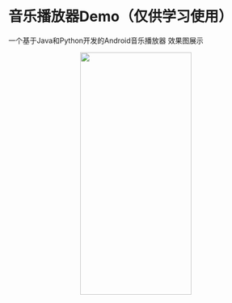 # 音乐播放器Demo（仅供学习使用）
一个基于Java和Python开发的Android音乐播放器
效果图展示
<div align="center"> <img src="https://github.com/DavidWisdom/MusicPlayerDemo/assets/88563609/deca8ec2-8f0f-40d9-b2cf-940cce1ea63e" width = 220 height = 480 /> </div>


